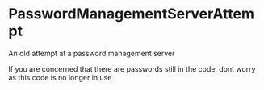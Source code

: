 # PasswordManagementServerAttempt
An old attempt at a password management server

If you are concerned that there are passwords still in the code, dont worry as this code is no longer in use
